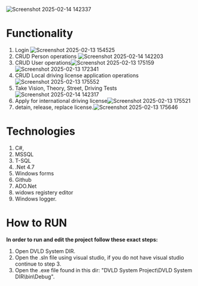 ![Screenshot 2025-02-14 142337](https://github.com/user-attachments/assets/d8a73ed7-cda6-49c0-898f-af24fdb56b4e)

# Functionality 
1. Login ![Screenshot 2025-02-13 154525](https://github.com/user-attachments/assets/7b22dd55-3f3f-484a-8030-debbe6251d47)
2. CRUD Person operations ![Screenshot 2025-02-14 142203](https://github.com/user-attachments/assets/7403e032-856d-4f72-a7c5-33844505df0b)
3. CRUD User operations![Screenshot 2025-02-13 175159](https://github.com/user-attachments/assets/9c3e74e4-02f9-4bfc-894b-5bfa636e9ac4)
![Screenshot 2025-02-13 172341](https://github.com/user-attachments/assets/5f157a8c-60d6-4749-8527-bfb3129d86c4)
4. CRUD Local driving license application operations ![Screenshot 2025-02-13 175552](https://github.com/user-attachments/assets/4d336711-ad01-4407-9c37-18d521316240)
5. Take Vision, Theory, Street, Driving Tests ![Screenshot 2025-02-14 142317](https://github.com/user-attachments/assets/967ae85c-fee1-4d1f-bb5b-c0ba920f64f8)
6. Apply for international driving license![Screenshot 2025-02-13 175521](https://github.com/user-attachments/assets/3c194054-2d20-466d-8d45-986aa3e26583)
7. detain, release, replace license.![Screenshot 2025-02-13 175646](https://github.com/user-attachments/assets/cf5fd814-eeea-49c6-8a13-d53d3748d8b2)

# Technologies 
1. C#,
2. MSSQL
3. T-SQL
4. .Net 4.7
5. Windows forms
6. Github
7. ADO.Net
8. widows registery editor
9. Windows logger.

# How to RUN
**In order to run and edit the project follow these exact steps:**
1. Open DVLD System DIR.
2. Open the .sln file using visual studio, if you do not have visual studio continue to step 3.
3. Open the .exe file found in this dir: "DVLD System Project\DVLD System DIR\bin\Debug".
